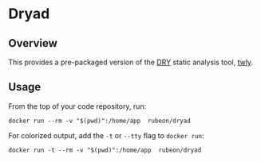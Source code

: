 # Dryad

## Overview

This provides a pre-packaged version of the [DRY][dry] static analysis tool,
[twly][twly].

## Usage

From the top of your code repository, run:

    docker run --rm -v "$(pwd)":/home/app  rubeon/dryad

For colorized output, add the `-t` or `--tty` flag to `docker run`:

    docker run -t --rm -v "$(pwd)":/home/app  rubeon/dryad


[dry]:https://en.wikipedia.org/wiki/Don't_repeat_yourself
[twly]:https://github.com/rdgd/twly
